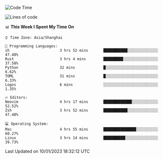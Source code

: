 <!--START_SECTION:waka-->
![Code Time](http://img.shields.io/badge/Code%20Time-1%2C108%20hrs%2036%20mins-blue)

![Lines of code](https://img.shields.io/badge/From%20Hello%20World%20I%27ve%20Written-24%20Thousand%20lines%20of%20code-blue)

📊 **This Week I Spent My Time On** 

```text
⌚︎ Time Zone: Asia/Shanghai

💬 Programming Languages: 
sh                       3 hrs 52 mins       ███████████░░░░░░░░░░░░░░   47.48% 
Rust                     3 hrs 4 mins        █████████░░░░░░░░░░░░░░░░   37.58% 
Python                   32 mins             █░░░░░░░░░░░░░░░░░░░░░░░░   6.62% 
TOML                     31 mins             █░░░░░░░░░░░░░░░░░░░░░░░░   6.33% 
Logos                    6 mins              ░░░░░░░░░░░░░░░░░░░░░░░░░   1.35%

🔥 Editors: 
Neovim                   4 hrs 17 mins       █████████████░░░░░░░░░░░░   52.52% 
Zsh                      3 hrs 52 mins       ███████████░░░░░░░░░░░░░░   47.48%

💻 Operating System: 
Mac                      4 hrs 55 mins       ███████████████░░░░░░░░░░   60.27% 
Linux                    3 hrs 14 mins       ██████████░░░░░░░░░░░░░░░   39.73%

```


 Last Updated on 10/01/2023 18:32:12 UTC
<!--END_SECTION:waka-->

